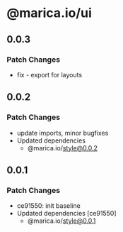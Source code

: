 # @marica.io/ui

## 0.0.3

### Patch Changes

- fix - export for layouts

## 0.0.2

### Patch Changes

- update imports, minor bugfixes
- Updated dependencies
  - @marica.io/style@0.0.2

## 0.0.1

### Patch Changes

- ce91550: init baseline
- Updated dependencies [ce91550]
  - @marica.io/style@0.0.1

